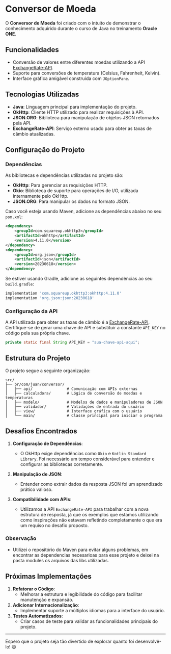
# Conversor de Moeda

O **Conversor de Moeda** foi criado com o intuito de demonstrar o conhecimento adquirido durante o curso de Java no treinamento **Oracle ONE**.

## Funcionalidades

- Conversão de valores entre diferentes moedas utilizando a API [ExchangeRate-API](https://www.exchangerate-api.com/).
- Suporte para conversões de temperatura (Celsius, Fahrenheit, Kelvin).
- Interface gráfica amigável construída com `JOptionPane`.

## Tecnologias Utilizadas

- **Java**: Linguagem principal para implementação do projeto.
- **OkHttp**: Cliente HTTP utilizado para realizar requisições à API.
- **JSON.ORG**: Biblioteca para manipulação de objetos JSON retornados pela API.
- **ExchangeRate-API**: Serviço externo usado para obter as taxas de câmbio atualizadas.

## Configuração do Projeto

### Dependências

As bibliotecas e dependências utilizadas no projeto são:

- **OkHttp**: Para gerenciar as requisições HTTP.
- **Okio**: Biblioteca de suporte para operações de I/O, utilizada internamente pelo OkHttp.
- **JSON.ORG**: Para manipular os dados no formato JSON.

Caso você esteja usando Maven, adicione as dependências abaixo no seu `pom.xml`:

```xml
<dependency>
    <groupId>com.squareup.okhttp3</groupId>
    <artifactId>okhttp</artifactId>
    <version>4.11.0</version>
</dependency>
<dependency>
    <groupId>org.json</groupId>
    <artifactId>json</artifactId>
    <version>20230618</version>
</dependency>
```

Se estiver usando Gradle, adicione as seguintes dependências ao seu `build.gradle`:

```gradle
implementation 'com.squareup.okhttp3:okhttp:4.11.0'
implementation 'org.json:json:20230618'
```

### Configuração da API

A API utilizada para obter as taxas de câmbio é a [ExchangeRate-API](https://www.exchangerate-api.com/). Certifique-se de gerar uma chave de API e substituir a constante `API_KEY` no código pela sua própria chave.

```java
private static final String API_KEY = "sua-chave-api-aqui";
```

## Estrutura do Projeto

O projeto segue a seguinte organização:

```plaintext
src/
├── br/com/juan/conversor/
│   ├── api/               # Comunicação com APIs externas
│   ├── calculadora/       # Lógica de conversão de moedas e temperaturas
│   ├── modelo/            # Modelos de dados e manipuladores de JSON
│   ├── validador/         # Validações de entrada do usuário
│   ├── view/              # Interface gráfica com o usuário
│   └── main/              # Classe principal para iniciar o programa
```

## Desafios Encontrados

1. **Configuração de Dependências**:
   - O OkHttp exige dependências como `Okio` e `Kotlin Standard Library`. Foi necessário um tempo considerável para entender e configurar as bibliotecas corretamente.

2. **Manipulação de JSON**:
   - Entender como extrair dados da resposta JSON foi um aprendizado prático valioso.

3. **Compatibilidade com APIs**:
   - Utilizamos a API `ExchangeRate-API` para trabalhar com a nova estrutura de resposta, já que os exemplos que estamos utilizando como inspirações não estavam refletindo completamente o que era um requiso no desafio proposto.

### Observação
 - Utilizei o repositório do Maven para evitar alguns problemas,  em encontrar as dependencias necesarioas para esse projeto e deixei na pasta modules os arquivos das libs utilizadas.


## Próximas Implementações

1. **Refatorar o Código**:
   - Melhorar a estrutura e legibilidade do código para facilitar manutenção e expansão.
2. **Adicionar Internacionalização**:
   - Implementar suporte a múltiplos idiomas para a interface do usuário.
3. **Testes Automatizados**:
   - Criar casos de teste para validar as funcionalidades principais do projeto.

---

Espero que o projeto seja tão divertido de explorar quanto foi desenvolvê-lo! 😄
